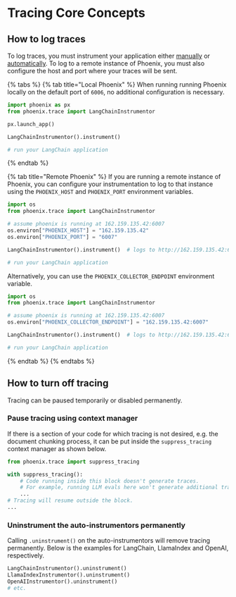 # Tracing Core Concepts

## How to log traces

To log traces, you must instrument your application either [manually](manual-instrumentation/custom-spans/) or [automatically](instrumentation/). To log to a remote instance of Phoenix, you must also configure the host and port where your traces will be sent.

{% tabs %}
{% tab title="Local Phoenix" %}
When running running Phoenix locally on the default port of `6006`, no additional configuration is necessary.

```python
import phoenix as px
from phoenix.trace import LangChainInstrumentor

px.launch_app()

LangChainInstrumentor().instrument()

# run your LangChain application
```
{% endtab %}

{% tab title="Remote Phoenix" %}
If you are running a remote instance of Phoenix, you can configure your instrumentation to log to that instance using the `PHOENIX_HOST` and `PHOENIX_PORT` environment variables.

```python
import os
from phoenix.trace import LangChainInstrumentor

# assume phoenix is running at 162.159.135.42:6007
os.environ["PHOENIX_HOST"] = "162.159.135.42"
os.environ["PHOENIX_PORT"] = "6007"

LangChainInstrumentor().instrument()  # logs to http://162.159.135.42:6007

# run your LangChain application
```

Alternatively, you can use the `PHOENIX_COLLECTOR_ENDPOINT` environment variable.

```python
import os
from phoenix.trace import LangChainInstrumentor

# assume phoenix is running at 162.159.135.42:6007
os.environ["PHOENIX_COLLECTOR_ENDPOINT"] = "162.159.135.42:6007"

LangChainInstrumentor().instrument()  # logs to http://162.159.135.42:6007

# run your LangChain application
```
{% endtab %}
{% endtabs %}

## How to turn off tracing

Tracing can be paused temporarily or disabled permanently.&#x20;

### Pause tracing using context manager

If there is a section of your code for which tracing is not desired, e.g. the document chunking process, it can be put inside the `suppress_tracing` context manager as shown below.

```python
from phoenix.trace import suppress_tracing

with suppress_tracing():
    # Code running inside this block doesn't generate traces.
    # For example, running LLM evals here won't generate additional traces.
    ...
# Tracing will resume outside the block.
...
```

### Uninstrument the auto-instrumentors permanently

Calling `.uninstrument()` on the auto-instrumentors will remove tracing permanently. Below is the examples for LangChain, LlamaIndex and OpenAI, respectively.

```python
LangChainInstrumentor().uninstrument()
LlamaIndexInstrumentor().uninstrument()
OpenAIInstrumentor().uninstrument()
# etc.
```
